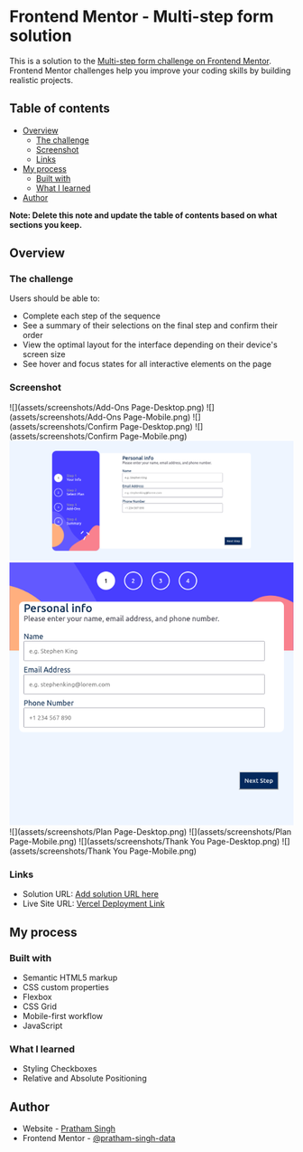 # Frontend Mentor - Multi-step form solution

This is a solution to the [Multi-step form challenge on Frontend Mentor](https://www.frontendmentor.io/challenges/multistep-form-YVAnSdqQBJ). Frontend Mentor challenges help you improve your coding skills by building realistic projects. 

## Table of contents

- [Overview](#overview)
  - [The challenge](#the-challenge)
  - [Screenshot](#screenshot)
  - [Links](#links)
- [My process](#my-process)
  - [Built with](#built-with)
  - [What I learned](#what-i-learned)
- [Author](#author)

**Note: Delete this note and update the table of contents based on what sections you keep.**

## Overview

### The challenge

Users should be able to:

- Complete each step of the sequence
- See a summary of their selections on the final step and confirm their order
- View the optimal layout for the interface depending on their device's screen size
- See hover and focus states for all interactive elements on the page

### Screenshot

![](assets/screenshots/Add-Ons Page-Desktop.png)
![](assets/screenshots/Add-Ons Page-Mobile.png)
![](assets/screenshots/Confirm Page-Desktop.png)
![](assets/screenshots/Confirm Page-Mobile.png)
![](assets/screenshots/Information-Desktop.png)
![](assets/screenshots/Information-Mobile.png)
![](assets/screenshots/Plan Page-Desktop.png)
![](assets/screenshots/Plan Page-Mobile.png)
![](assets/screenshots/Thank You Page-Desktop.png)
![](assets/screenshots/Thank You Page-Mobile.png)

### Links

- Solution URL: [Add solution URL here](https://your-solution-url.com)
- Live Site URL: [Vercel Deployment Link](https://frontend-mentor-multi-page-form.vercel.app/)

## My process

### Built with

- Semantic HTML5 markup
- CSS custom properties
- Flexbox
- CSS Grid
- Mobile-first workflow
- JavaScript

### What I learned

* Styling Checkboxes
* Relative and Absolute Positioning

## Author

- Website - [Pratham Singh](www.linkedin.com/in/pratham-singh-software-developer)
- Frontend Mentor - [@pratham-singh-data](https://www.frontendmentor.io/profile/pratham-singh-data)